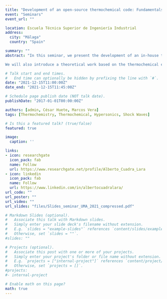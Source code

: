 ```yaml
---
title: "Development of an open-source thermochemical code: Fundamentals and application to shock turbulence interaction problems in the hypersonic regime"
event: "Seminars"
event_url: "" 

location: Escuela Técnica Superior de Ingeniería Industrial
address:
  city: "Málaga"
  country: "Spain"

summary: ""
abstract: "In this seminar, we present the development of an in-house thermochemical code (hereafter Combustion-Toolbox) that can be applied to gaseous combustion problems. The code stems from the minimization of the Gibbs–Helmholtz free energy by using Lagrange multipliers, upon condition that initial gas properties are defined by two functions of states (e.g., enthalpy and pressure). The corresponding thermodynamic properties of the species are modelled with NASA’s 9-coefficient polynomial fits and the ideal gas equation of state. The tool has been equipped with a Graphical User Interface developed in MATLAB 2021 under AppDesigner. A preview of the tool will be shown. Combustion Toolbox can be used to solve processes that involve strong changes in the dynamic pressure, such as detonations and shock waves in the steady state. For sufficiently strong shocks, the code also takes into consideration effects like dissociation and ionization, i.e., equilibrium properties of ideal plasmas, which are of paramount importance in hypersonic conditions.<br /><br />  

We will also introduce a theoretical work based on the thermochemical effects of hypersonic shock waves interacting with weak turbulence. The problem begins with the prediction, based on first principles only, of the Hugoniot curve when the shock triggers vibrational excitation and molecular dissociation in a single-species diatomic gas. The results of the Combustion Toolbox are used to extend this theory to include further effects, such as ionization, dissociation and recombination in muti-species gases. The post-shock gas properties are then used to compute the turbulent amplification across the shock using linear interaction analysis (LIA): a Fourier analysis of a hypersonic shock interacting with three-dimensional small-amplitude isotropic vortical disturbances. Besides confirming known endothermic effects of hypersonic thermochemistry in decreasing the mean post-shock temperature and velocity, these LIA results indicate that the enstrophy, anisotropy, intensity, and turbulent kinetic energy of the fluctuations are much more amplified through the shock than in the calorically perfect case. Additionally, the turbulent Reynolds number is amplified across the shock at hypersonic Mach numbers in the presence of dissociation and vibrational excitation, as opposed to the attenuation observed in the calorically perfect case. These results suggest that thermochemical effects arising at hypersonic velocities appear to enhance turbulence in the post-shock gas."

# Talk start and end times.
#   End time can optionally be hidden by prefixing the line with `#`.
date: "2021-12-15T11:00:00Z"
date_end: "2021-12-15T11:45:00Z"

# Schedule page publish date (NOT talk date).
publishDate: "2017-01-01T00:00:00Z"

authors: [admin, César Huete, Marcos Vera]
tags: [Thermochemistry, Thermochemical, Hypersonics, Shock Waves]

# Is this a featured talk? (true/false)
featured: true

image:
  caption: ''

links:
- icon: researchgate
  icon_pack: fab
  name: Follow
  url: https://www.researchgate.net/profile/Alberto_Cuadra_Lara
- icon: linkedin
  icon_pack: fab
  name: Follow
  url: https://www.linkedin.com/in/albertocuadralara/
url_code: ""
url_poster: ""
url_video: ""
url_slides: "files/Slides_seminar_UMA_2021_compressed.pdf"

# Markdown Slides (optional).
#   Associate this talk with Markdown slides.
#   Simply enter your slide deck's filename without extension.
#   E.g. `slides = "example-slides"` references `content/slides/example-slides.md`.
#   Otherwise, set `slides = ""`.
#slides: ""

# Projects (optional).
#   Associate this post with one or more of your projects.
#   Simply enter your project's folder or file name without extension.
#   E.g. `projects = ["internal-project"]` references `content/project/deep-learning/index.md`.
#   Otherwise, set `projects = []`.
#projects:
#- internal-project

# Enable math on this page?
math: true
---
```

